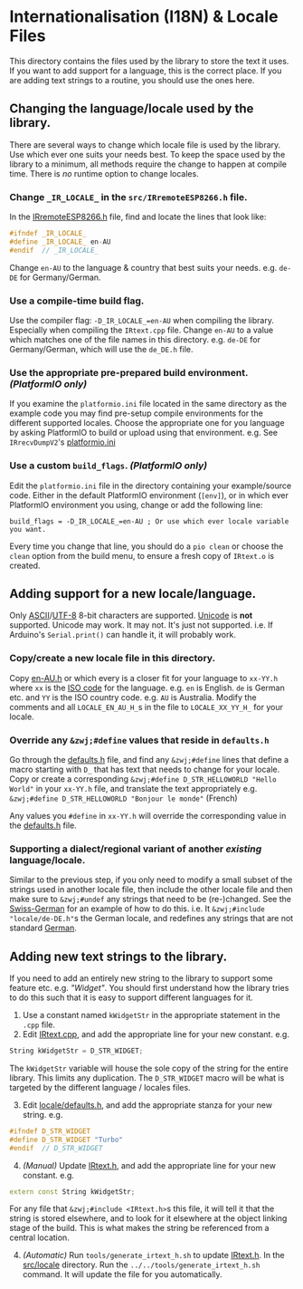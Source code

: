 # Internationalisation (I18N) & Locale Files

This directory contains the files used by the library to store the text it uses. If you want to add support for a language, this is the
correct place. If you are adding text strings to a routine, you should use the ones here.

## Changing the language/locale used by the library.
There are several ways to change which locale file is used by the library. Use which ever one suits your needs best.
To keep the space used by the library to a minimum, all methods require the change to happen at compile time.
There is _no_ runtime option to change locales.

### Change `_IR_LOCALE_` in the `src/IRremoteESP8266.h` file.
In the [IRremoteESP8266.h](../IRremoteESP8266.h#L57-L59) file, find and locate the lines that look like:
```c++
#ifndef _IR_LOCALE_
#define _IR_LOCALE_ en-AU
#endif  // _IR_LOCALE_
```

Change `en-AU` to the language & country that best suits your needs. e.g. `de-DE` for Germany/German.

### Use a compile-time build flag.
Use the compiler flag: `-D_IR_LOCALE_=en-AU` when compiling the library. Especially when compiling the `IRtext.cpp` file.
Change `en-AU` to a value which matches one of the file names in this directory. e.g. `de-DE` for Germany/German, which will use
the `de_DE.h` file.

### Use the appropriate pre-prepared build environment. _(PlatformIO only)_
If you examine the `platformio.ini` file located in the same directory as the example code you may find pre-setup compile environments
for the different supported locales.
Choose the appropriate one for you language by asking PlatformIO to build or upload using that environment.
e.g. See `IRrecvDumpV2`'s [platformio.ini](../../examples/IRrecvDumpV2/platformio.ini)

### Use a custom `build_flags`. _(PlatformIO only)_
Edit the `platformio.ini` file in the directory containing your example/source code.
Either in the default PlatformIO environment (`[env]`), or in which ever PlatformIO environment you using,
change or add the following line:
```
build_flags = -D_IR_LOCALE_=en-AU ; Or use which ever locale variable you want.
```

Every time you change that line, you should do a `pio clean` or choose the `clean` option from the build menu, to ensure a fresh copy
of `IRtext.o` is created.

## Adding support for a new locale/language.

Only [ASCII](https://en.wikipedia.org/wiki/ASCII#8-bit_codes)/[UTF-8](https://en.wikipedia.org/wiki/UTF-8) 8-bit characters are supported.
[Unicode](https://en.wikipedia.org/wiki/Unicode) is **not** supported. Unicode may work. It may not. It's just not supported.
i.e. If Arduino's `Serial.print()` can handle it, it will probably work.

### Copy/create a new locale file in this directory.
Copy [en-AU.h](en-AU.h) or which every is a closer fit for your language to `xx-YY.h` where `xx` is the [ISO code](https://en.wikipedia.org/wiki/List_of_ISO_3166_country_codes) for the language.
e.g. `en` is English. `de` is German etc. and `YY` is the ISO country code. e.g. `AU` is Australia.
Modify the comments and all `LOCALE_EN_AU_H_`s in the file to `LOCALE_XX_YY_H_` for your locale.


### Override any `&zwj;#define` values that reside in `defaults.h`
Go through the [defaults.h](https://github.com/crankyoldgit/IRremoteESP8266/blob/master/src/locale/defaults.h) file, and find any `&zwj;#define` lines that define a macro starting with `D_` that has text
that needs to change for your locale.
Copy or create a corresponding `&zwj;#define D_STR_HELLOWORLD "Hello World"` in your `xx-YY.h` file, and translate the text appropriately
e.g. `&zwj;#define D_STR_HELLOWORLD "Bonjour le monde"` (French)

Any values you `#define` in `xx-YY.h` will override the corresponding value in the [defaults.h](https://github.com/crankyoldgit/IRremoteESP8266/blob/master/src/locale/defaults.h) file.

### Supporting a dialect/regional variant of another _existing_ language/locale.
Similar to the previous step, if you only need to modify a small subset of the strings used in another locale file, then include the
other locale file and then make sure to `&zwj;#undef` any strings that need to be (re-)changed.
See the [Swiss-German](https://github.com/crankyoldgit/IRremoteESP8266/blob/master/src/locale/de-CH.h) for an example of how to do this. i.e. It `&zwj;#include "locale/de-DE.h"`s the German locale, and
redefines any strings that are not standard [German](https://github.com/crankyoldgit/IRremoteESP8266/blob/master/src/locale/de-DE.h).

## Adding new text strings to the library.
If you need to add an entirely new string to the library to support some feature etc. e.g. _"Widget"_.
You should first understand how the library tries to do this such that it is easy to support different languages for it.

1. Use a constant named `kWidgetStr` in the appropriate statement in the `.cpp` file.
2. Edit [IRtext.cpp](IRtext.cpp), and add the appropriate line for your new constant. e.g.
```c++
String kWidgetStr = D_STR_WIDGET;
```
The `kWidgetStr` variable will house the sole copy of the string for the entire library. This limits any duplication.
The `D_STR_WIDGET` macro will be what is targeted by the different language / locales files.

3. Edit [locale/defaults.h](https://github.com/crankyoldgit/IRremoteESP8266/blob/master/src/locale/defaults.h), and add the appropriate stanza for your new string. e.g.
```c++
#ifndef D_STR_WIDGET
#define D_STR_WIDGET "Turbo"
#endif  // D_STR_WIDGET
```


4. _(Manual)_ Update [IRtext.h](https://github.com/crankyoldgit/IRremoteESP8266/blob/master/src/IRtext.h), and add the appropriate line for your new constant. e.g.
```c++
extern const String kWidgetStr;
```
For any file that `&zwj;#include <IRtext.h>`s this file, it will tell it that the string is stored elsewhere,
and to look for it elsewhere at the object linking stage of the build. This is what makes the string be referenced from a central location.

4. _(Automatic)_ Run `tools/generate_irtext_h.sh` to update [IRtext.h](https://github.com/crankyoldgit/IRremoteESP8266/blob/master/src/IRtext.h).
In the [src/locale](https://github.com/crankyoldgit/IRremoteESP8266/blob/master/src/locale/) directory. Run the `../../tools/generate_irtext_h.sh` command. It will update the file for you automatically.
